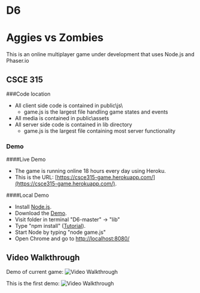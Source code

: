 # D6
# Aggies vs Zombies
This is an online multiplayer game under development that uses Node.js and Phaser.io


## CSCE 315
###Code location
- All client side code is contained in public\js\ 
    - game.js is the largest file handling game states and events
- All media is contained in public\assets 
- All server side code is contained in lib directory  
    - game.js is the largest file containing most server functionality 
    
### Demo
####Live Demo
- The game is running online 18 hours every day using Heroku.
- This is the URL: [https://csce315-game.herokuapp.com/](https://csce315-game.herokuapp.com/).

####Local Demo
- Install [Node.js](https://nodejs.org/en/download/).
- Download the [Demo](https://github.tamu.edu/LosChimichangos/D6/archive/master.zip).
- Visit folder in terminal "D6-master" -> "lib" 
- Type "npm install" ([Tutorial](https://docs.npmjs.com/getting-started/installing-npm-packages-locally)).
- Start Node by typing "node game.js"
- Open Chrome and go to [http://localhost:8080/](http://localhost:8080/)

## Video Walkthrough 
Demo of current game: 
<img src='https://github.tamu.edu/LosChimichangos/D6/blob/master/Animation2.gif?raw=true' title='Walkthrough after Revision' width='' alt='Video Walkthrough' />

This is the first demo: 
<img src='https://github.tamu.edu/raw/LosChimichangos/D6/master/Animation.gif?token=AAAGmEmakHbT86Ve1ZcTvw4mVdGHYo1vks5XHYpMwA%3D%3D' title='Walkthrough before Revision' width='' alt='Video Walkthrough' />
